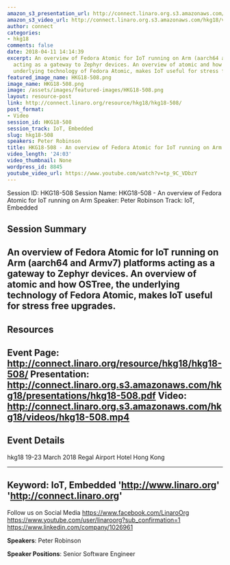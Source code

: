 ```yaml
---
amazon_s3_presentation_url: http://connect.linaro.org.s3.amazonaws.com/hkg18/presentations/hkg18-508.pdf
amazon_s3_video_url: http://connect.linaro.org.s3.amazonaws.com/hkg18/videos/hkg18-508.mp4
author: connect
categories:
- hkg18
comments: false
date: 2018-04-11 14:14:39
excerpt: An overview of Fedora Atomic for IoT running on Arm (aarch64 and Armv7) platforms
  acting as a gateway to Zephyr devices. An overview of atomic and how OSTree, the
  underlying technology of Fedora Atomic, makes IoT useful for stress free upgrades.
featured_image_name: HKG18-508.png
image_name: HKG18-508.png
image: /assets/images/featured-images/HKG18-508.png
layout: resource-post
link: http://connect.linaro.org/resource/hkg18/hkg18-508/
post_format:
- Video
session_id: HKG18-508
session_track: IoT, Embedded
slug: hkg18-508
speakers: Peter Robinson
title: HKG18-508 - An overview of Fedora Atomic for IoT running on Arm
video_length: '24:03'
video_thumbnail: None
wordpress_id: 8845
youtube_video_url: https://www.youtube.com/watch?v=tp_9C_VDbzY
---
```


Session ID: HKG18-508
Session Name: HKG18-508 - An overview of Fedora Atomic for IoT running on Arm
Speaker: Peter Robinson
Track: IoT, Embedded


## Session Summary
An overview of Fedora Atomic for IoT running on Arm (aarch64 and Armv7) platforms acting as a gateway to Zephyr devices. An overview of atomic and how OSTree, the underlying technology of Fedora Atomic, makes IoT useful for stress free upgrades.
---------------------------------------------------
## Resources
Event Page: http://connect.linaro.org/resource/hkg18/hkg18-508/
Presentation: http://connect.linaro.org.s3.amazonaws.com/hkg18/presentations/hkg18-508.pdf
Video: http://connect.linaro.org.s3.amazonaws.com/hkg18/videos/hkg18-508.mp4
 ---------------------------------------------------
## Event Details
hkg18
19-23 March 2018
Regal Airport Hotel Hong Kong

---------------------------------------------------
Keyword: IoT, Embedded
'http://www.linaro.org'
'http://connect.linaro.org'
---------------------------------------------------
Follow us on Social Media
https://www.facebook.com/LinaroOrg
https://www.youtube.com/user/linaroorg?sub_confirmation=1
https://www.linkedin.com/company/1026961

**Speakers**: Peter Robinson

**Speaker Positions**: Senior Software Engineer
